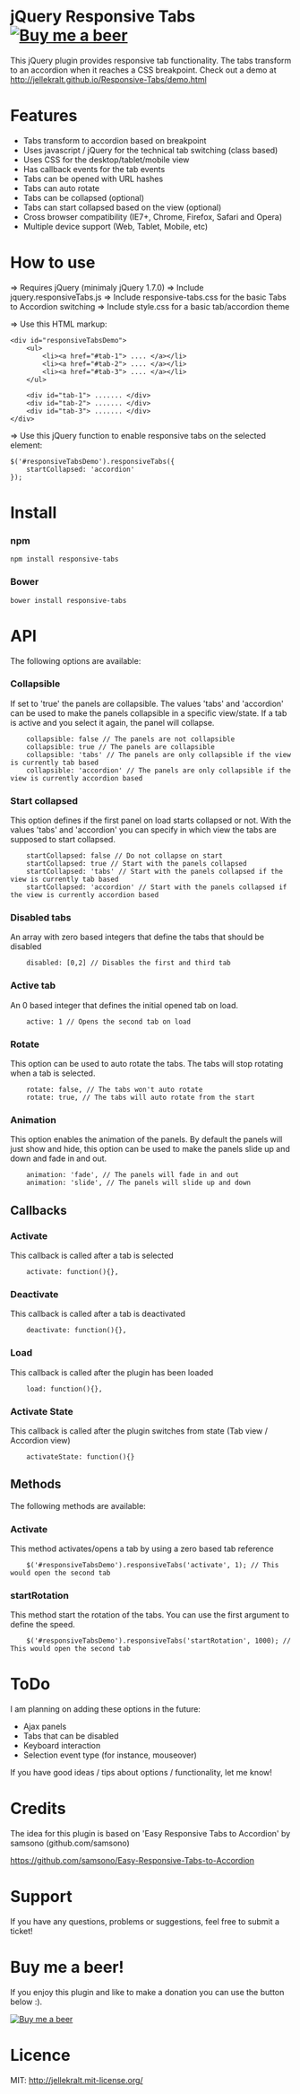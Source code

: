 jQuery Responsive Tabs [![Buy me a beer](https://www.paypalobjects.com/en_GB/i/btn/btn_donate_SM.gif)](https://www.paypal.com/cgi-bin/webscr?cmd=_donations&business=jelle%40jellekralt%2enl&lc=NL&item_name=Jelle%20Kralt&item_number=responsive%2dtabs&currency_code=EUR&bn=PP%2dDonationsBF%3abtn_donate_LG%2egif%3aNonHosted)
==============

This jQuery plugin provides responsive tab functionality. The tabs transform to an accordion when it reaches a CSS breakpoint.
Check out a demo at http://jellekralt.github.io/Responsive-Tabs/demo.html

Features
=========

+ Tabs transform to accordion based on breakpoint
+ Uses javascript / jQuery for the technical tab switching (class based)
+ Uses CSS for the desktop/tablet/mobile view
+ Has callback events for the tab events
+ Tabs can be opened with URL hashes
+ Tabs can auto rotate
+ Tabs can be collapsed (optional)
+ Tabs can start collapsed based on the view (optional)
+ Cross browser compatibility (IE7+, Chrome, Firefox, Safari and Opera)
+ Multiple device support (Web, Tablet, Mobile, etc)


How to use
==========

=> Requires jQuery (minimaly jQuery 1.7.0)
=> Include jquery.responsiveTabs.js
=> Include responsive-tabs.css for the basic Tabs to Accordion switching
=> Include style.css for a basic tab/accordion theme

=> Use this HTML markup:

    <div id="responsiveTabsDemo">
        <ul>
            <li><a href="#tab-1"> .... </a></li>
            <li><a href="#tab-2"> .... </a></li>
            <li><a href="#tab-3"> .... </a></li>
        </ul>

        <div id="tab-1"> ....... </div>
        <div id="tab-2"> ....... </div>
        <div id="tab-3"> ....... </div>
    </div>

=> Use this jQuery function to enable responsive tabs on the selected element:

    $('#responsiveTabsDemo').responsiveTabs({
        startCollapsed: 'accordion'
    });

Install
=======

### npm

    npm install responsive-tabs
    
### Bower

    bower install responsive-tabs
    
    
API
===

The following options are available:

### Collapsible
If set to 'true' the panels are collapsible. The values 'tabs' and 'accordion' can be used to make the panels collapsible in a specific view/state. If a tab is active and you select it again, the panel will collapse.

        collapsible: false // The panels are not collapsible
        collapsible: true // The panels are collapsible
        collapsible: 'tabs' // The panels are only collapsible if the view is currently tab based
        collapsible: 'accordion' // The panels are only collapsible if the view is currently accordion based

### Start collapsed
This option defines if the first panel on load starts collapsed or not. With the values 'tabs' and 'accordion' you can specify in which view the tabs are supposed to start collapsed.

        startCollapsed: false // Do not collapse on start
        startCollapsed: true // Start with the panels collapsed
        startCollapsed: 'tabs' // Start with the panels collapsed if the view is currently tab based
        startCollapsed: 'accordion' // Start with the panels collapsed if the view is currently accordion based

### Disabled tabs
An array with zero based integers that define the tabs that should be disabled

        disabled: [0,2] // Disables the first and third tab


### Active tab
An 0 based integer that defines the initial opened tab on load.

        active: 1 // Opens the second tab on load


### Rotate
This option can be used to auto rotate the tabs. The tabs will stop rotating when a tab is selected.

        rotate: false, // The tabs won't auto rotate
        rotate: true, // The tabs will auto rotate from the start

### Animation
This option enables the animation of the panels. By default the panels will just show and hide, this option can be used to make the panels slide up and down and fade in and out.

        animation: 'fade', // The panels will fade in and out
        animation: 'slide', // The panels will slide up and down

Callbacks
---------

### Activate
This callback is called after a tab is selected

        activate: function(){},

### Deactivate
This callback is called after a tab is deactivated

        deactivate: function(){},

### Load
This callback is called after the plugin has been loaded

        load: function(){},

### Activate State
This callback is called after the plugin switches from state (Tab view / Accordion view)

        activateState: function(){}

Methods
-------

The following methods are available:

### Activate
This method activates/opens a tab by using a zero based tab reference

        $('#responsiveTabsDemo').responsiveTabs('activate', 1); // This would open the second tab

### startRotation
This method start the rotation of the tabs. You can use the first argument to define the speed.
        
        $('#responsiveTabsDemo').responsiveTabs('startRotation', 1000); // This would open the second tab


ToDo
====
I am planning on adding these options in the future:
- Ajax panels
- Tabs that can be disabled
- Keyboard interaction
- Selection event type (for instance, mouseover)

If you have good ideas / tips about options / functionality, let me know!

Credits
=========
The idea for this plugin is based on 'Easy Responsive Tabs to Accordion' by samsono (github.com/samsono)

https://github.com/samsono/Easy-Responsive-Tabs-to-Accordion

Support
=======
If you have any questions, problems or suggestions, feel free to submit a ticket!

Buy me a beer!
==============
If you enjoy this plugin and like to make a donation you can use the button below :).

[![Buy me a beer](https://www.paypalobjects.com/en_GB/i/btn/btn_donate_SM.gif)](https://www.paypal.com/cgi-bin/webscr?cmd=_donations&business=jelle%40jellekralt%2enl&lc=NL&item_name=Jelle%20Kralt&item_number=responsive%2dtabs&currency_code=EUR&bn=PP%2dDonationsBF%3abtn_donate_LG%2egif%3aNonHosted)

Licence
=======
MIT: http://jellekralt.mit-license.org/
